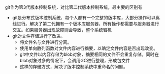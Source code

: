 git作为第3代版本控制系统，对比第二代版本控制系统，最主要的区别有

- git是分布式版本控制系统，每个人都有一个完整的版本库，大部分操作可以离线进行。解决了第二代拥有一个版本库服务器，所有操作都需要与服务器进行交互。如果服务器出现故障则会导致，整个系统宕机
- git对文件存储进行了改进。
  - 将文件名与文件进行分离。
  - 使用单向散列函数对文件内容进行摘要，以确定文件内容是否出现改变。
  - git中文件以内容存储为blob对象，摘要相同的文件不会重复存储。同时在blob对象过多的情况下，会调用GC进行整理，形成包文件
  - 这样的存储方式，解决了版本控制系统中重命名的问题。

